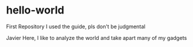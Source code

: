 # hello-world
First Repository
I used the guide, pls don't be judgmental

Javier Here, I like to analyze the world and take apart many of my gadgets
